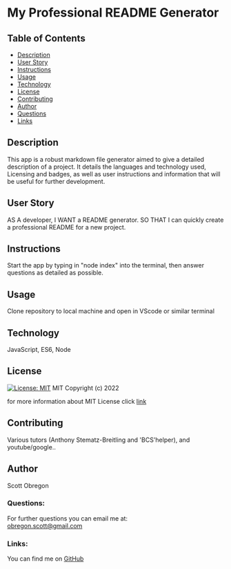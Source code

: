 
  # My Professional README Generator
  
  ## Table of Contents
  - [Description](#description)
  - [User Story](#userStory)
  - [Instructions](#instructions)
  - [Usage](#usage)
  - [Technology](#technology)
  - [License](#license)
  - [Contributing](#contributing)
  - [Author](#author)
  - [Questions](#questions)
  - [Links](#links)
  
  ## Description
  This app is a robust markdown file generator aimed to give a detailed description of a project. It details the languages and technology used, Licensing and badges, as well as user instructions and information that will be useful for further development.

  ## User Story

  AS A developer, I WANT a README generator. SO THAT I can quickly create a professional README for a new project.

  ## Instructions

  Start the app by typing in "node index" into the terminal, then answer questions as detailed as possible.

  ## Usage

  Clone repository to local machine and open in VScode or similar terminal

  ## Technology

  JavaScript, ES6, Node

  ## License

  [![License: MIT](https://img.shields.io/badge/License-MIT-yellow.svg)](https://opensource.org/licenses/MIT)
  MIT
Copyright (c) 2022
     
for more information about MIT License click [link](https://opensource.org/licenses/MIT)
  
  ## Contributing

  Various tutors (Anthony Stematz-Breitling and 'BCS'helper), and youtube/google..

  ## Author

  Scott Obregon

  ### Questions:
  For further questions you can email me at:<br />
  obregon.scott@gmail.com
  
  ### Links:
  You can find me on [GitHub](https://github.com/ObregonScott)
  
